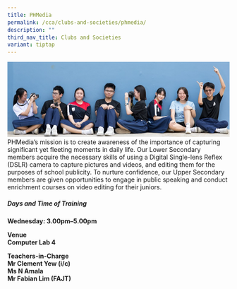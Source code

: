 ```yaml
---
title: PHMedia
permalink: /cca/clubs-and-societies/phmedia/
description: ""
third_nav_title: Clubs and Societies
variant: tiptap
---
```

![](/images/phmedia.PNG)
PHMedia’s mission is to create awareness of the importance of capturing significant yet fleeting moments in daily life. Our Lower Secondary members acquire the necessary skills of using a Digital Single-lens Reflex (DSLR) camera to capture pictures and videos, and editing them for the purposes of school publicity. To nurture confidence, our Upper Secondary members are given opportunities to engage in public speaking and conduct enrichment courses on video editing for their juniors.


<h5>Days and Time of Training</h5>
<b>Wednesday: 3.00pm–5.00pm<br></b>

<b>Venue<br>
Computer Lab 4</b><br>

<b>Teachers-in-Charge<br>
Mr Clement Yew (i/c)  <br>
Ms N Amala <br>
Mr Fabian Lim (FAJT) <br></b>